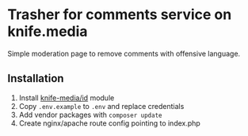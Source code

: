 # Trasher for comments service on knife.media

Simple moderation page to remove comments with offensive language.

## Installation

1. Install [knife-media/id](https://github.com/knife-media/id) module
2. Copy `.env.example` to `.env` and replace credentials
3. Add vendor packages with `composer update`
4. Create nginx/apache route config pointing to index.php
